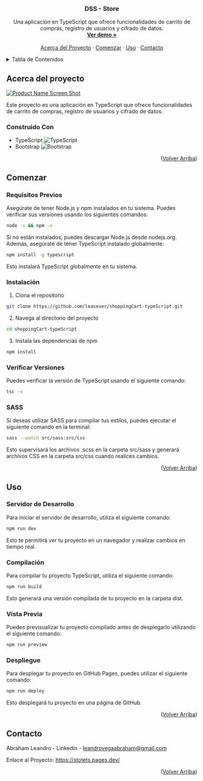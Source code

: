 <a id="readme-top"></a>

<!-- PROJECT LOGO -->
<br />

<!-- TABLE OF CONTENTS -->
<p align="center">
  <h3 align="center">DSS - Store</h3>
  <p align="center">
    Una aplicación en TypeScript que ofrece funcionalidades de carrito de compras, registro de usuarios y cifrado de datos.
    <br />
    <a href="https://stotets.pages.dev/"><strong>Ver demo »</strong></a>
    <br />
    <br />
    <a href="#acerca-del-proyecto">Acerca del Proyecto</a>
    ·
    <a href="#comenzar">Comenzar</a>
    ·
    <a href="#uso">Uso</a>
    ·
    <a href="#contacto">Contacto</a>
  </p>
</p>

<details>
  <summary>Tabla de Contenidos</summary>
  <ol>
    <li>
      <a href="#acerca-del-proyecto">Acerca del Proyecto</a>
      <ul>
        <li><a href="#construido-con">Construido Con</a></li>
      </ul>
    </li>
    <li>
      <a href="#comenzar">Comenzar</a>
      <ul>
        <li><a href="#requisitos-previos">Requisitos Previos</a></li>
        <li><a href="#instalación">Instalación</a></li>
        <li><a href="#verificar-versiones">Verificar Versiones</a></li>
        <li><a href="#sass">SASS</a></li>
      </ul>
    </li>
    <li>
      <a href="#uso">Uso</a>
      <ul>
        <li><a href="#servicor-de-desarrollo">Servidor de Desarrollo</a></li>
        <li><a href="#compilación">Compilación</a></li>
        <li><a href="#vista-previa">Vista Previa</a></li>
        <li><a href="#despliege">Despliegue</a></li>
      </ul>
    </li>
    <li><a href="#contacto">Contacto</a></li>
  </ol>
</details>

<!-- ACERCA DEL PROYECTO -->

## Acerca del proyecto

[![Product Name Screen Shot][product-screenshot]](https://stotets.pages.dev/)

Este proyecto es una aplicación en TypeScript que ofrece funcionalidades de carrito de compras, registro de usuarios y cifrado de datos.

### Construido Con

- TypeScript ![TypeScript](https://img.shields.io/badge/TypeScript-007ACC?style=for-the-badge&logo=typescript&logoColor=white)
- Bootstrap ![Bootstrap](https://img.shields.io/badge/Bootstrap-563D7C?style=for-the-badge&logo=bootstrap&logoColor=white)

<p align="right">(<a href="#readme-top">Volver Arriba</a>)</p>

<!-- GETTING STARTED -->

## Comenzar

### Requisitos Previos

Asegúrate de tener Node.js y npm instalados en tu sistema. Puedes verificar sus versiones usando los siguientes comandos:

```sh
node -v && npm -v
```

Si no están instalados, puedes descargar Node.js desde nodejs.org. Además, asegúrate de tener TypeScript instalado globalmente:

```sh
npm install -g typescript
```

Esto instalará TypeScript globalmente en tu sistema.

### Instalación

1. Clona el repositorio

```sh
git clone https://github.com/leasever/shoppingCart-typeScript.git
```

2. Navega al directorio del proyecto

```sh
cd shoppingCart-typeScript
```

3. Instala las dependencias de npm

```sh
npm install
```

### Verificar Versiones

Puedes verificar la versión de TypeScript usando el siguiente comando:

```sh
tsc -v
```

### SASS

Si deseas utilizar SASS para compilar tus estilos, puedes ejecutar el siguiente comando en la terminal:

```sh
sass --watch src/sass:src/css
```

Esto supervisará los archivos .scss en la carpeta src/sass y generará archivos CSS en la carpeta src/css cuando realices cambios.

<p align="right">(<a href="#readme-top">Volver Arriba</a>)</p>

<!-- USAGE -->

## Uso

### Servidor de Desarrollo

Para iniciar el servidor de desarrollo, utiliza el siguiente comando:

```sh
npm run dev
```

Esto te permitirá ver tu proyecto en un navegador y realizar cambios en tiempo real.

### Compilación

Para compilar tu proyecto TypeScript, utiliza el siguiente comando:

```sh
npm run build
```

Esto generará una versión compilada de tu proyecto en la carpeta dist.

### Vista Previa

Puedes previsualizar tu proyecto compilado antes de desplegarlo utilizando el siguiente comando:

```sh
npm run preview
```

### Despliegue

Para desplegar tu proyecto en GitHub Pages, puedes utilizar el siguiente comando:

```sh
npm run deploy
```

Esto desplegará tu proyecto en una página de GitHub.

<p align="right">(<a href="#readme-top">Volver Arriba</a>)</p>

<!-- CONTACT -->

## Contacto

Abraham Leandro - Linkedin - leandrovegaabraham@gmail.com

Enlace al Proyecto: https://stotets.pages.dev/

<p align="right">(<a href="#readme-top">Volver Arriba</a>)</p>

<!-- MARKDOWN LINKS & IMAGES -->

<!-- https://www.markdownguide.org/basic-syntax/#reference-style-links -->

[product-screenshot]: public/leasever.github.io_shoppingCart-typeScript.png
